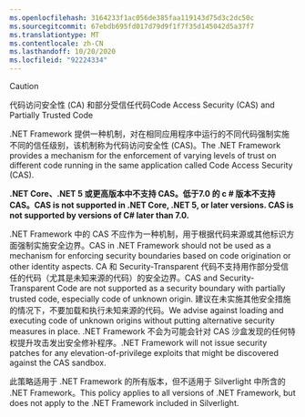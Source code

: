 ```yaml
---
ms.openlocfilehash: 3164233f1ac056de385faa119143d75d3c2dc50c
ms.sourcegitcommit: 67ebdb695fd017d79d9f1f7f35d145042d5a37f7
ms.translationtype: MT
ms.contentlocale: zh-CN
ms.lasthandoff: 10/20/2020
ms.locfileid: "92224334"
---
```

> [!CAUTION]
> <span data-ttu-id="8e9a7-101">代码访问安全性 (CA) 和部分受信任代码</span><span class="sxs-lookup"><span data-stu-id="8e9a7-101">Code Access Security (CAS) and Partially Trusted Code</span></span>
>
> <span data-ttu-id="8e9a7-102">.NET Framework 提供一种机制，对在相同应用程序中运行的不同代码强制实施不同的信任级别，该机制称为代码访问安全性 (CAS)。</span><span class="sxs-lookup"><span data-stu-id="8e9a7-102">The .NET Framework provides a mechanism for the enforcement of varying levels of trust on different code running in the same application called Code Access Security (CAS).</span></span>
>
> <span data-ttu-id="8e9a7-103">**.NET Core、.NET 5 或更高版本中不支持 CAS。低于7.0 的 c # 版本不支持 CAS。**</span><span class="sxs-lookup"><span data-stu-id="8e9a7-103">**CAS is not supported in .NET Core, .NET 5, or later versions. CAS is not supported by versions of C# later than 7.0.**</span></span>
>
> <span data-ttu-id="8e9a7-104">.NET Framework 中的 CAS 不应作为一种机制，用于根据代码来源或其他标识方面强制实施安全边界。</span><span class="sxs-lookup"><span data-stu-id="8e9a7-104">CAS in .NET Framework should not be used as a mechanism for enforcing security boundaries based on code origination or other identity aspects.</span></span> <span data-ttu-id="8e9a7-105">CA 和 Security-Transparent 代码不支持用作部分受信任的代码（尤其是未知来源的代码）的安全边界。</span><span class="sxs-lookup"><span data-stu-id="8e9a7-105">CAS and Security-Transparent Code are not supported as a security boundary with partially trusted code, especially code of unknown origin.</span></span> <span data-ttu-id="8e9a7-106">建议在未实施其他安全措施的情况下，不要加载和执行未知来源的代码。</span><span class="sxs-lookup"><span data-stu-id="8e9a7-106">We advise against loading and executing code of unknown origins without putting alternative security measures in place.</span></span> <span data-ttu-id="8e9a7-107">.NET Framework 不会为可能会针对 CAS 沙盒发现的任何特权提升攻击发出安全修补程序。</span><span class="sxs-lookup"><span data-stu-id="8e9a7-107">.NET Framework will not issue security patches for any elevation-of-privilege exploits that might be discovered against the CAS sandbox.</span></span>
>
> <span data-ttu-id="8e9a7-108">此策略适用于 .NET Framework 的所有版本，但不适用于 Silverlight 中所含的 .NET Framework。</span><span class="sxs-lookup"><span data-stu-id="8e9a7-108">This policy applies to all versions of .NET Framework, but does not apply to the .NET Framework included in Silverlight.</span></span>
